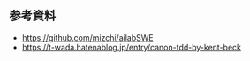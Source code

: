 ## 参考資料

- https://github.com/mizchi/ailabSWE
- https://t-wada.hatenablog.jp/entry/canon-tdd-by-kent-beck
